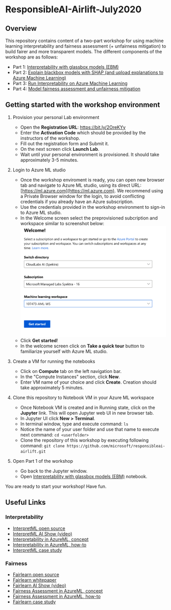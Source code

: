 # ResponsibleAI-Airlift-July2020

<!-- 
Guidelines on README format: https://review.docs.microsoft.com/help/onboard/admin/samples/concepts/readme-template?branch=master

Guidance on onboarding samples to docs.microsoft.com/samples: https://review.docs.microsoft.com/help/onboard/admin/samples/process/onboarding?branch=master

Taxonomies for products and languages: https://review.docs.microsoft.com/new-hope/information-architecture/metadata/taxonomies?branch=master
-->

## Overview 
This repository contains content of a two-part workshop for using machine learning interpretability and fairness assessment (+ unfairness mitigation) to build fairer and more transparent models. The different components of the workshop are as follows:


- Part 1: [Interpretability with glassbox models (EBM)](https://github.com/microsoft/ResponsibleAI-Airlift/blob/main/Interpret/EBM/Interpretable%20Classification%20Methods.ipynb)
- Part 2: [Explain blackbox models with SHAP (and upload explanations to Azure Machine Learning)](https://github.com/microsoft/ResponsibleAI-Airlift/blob/main/Interpret/SHAP/explain-model-SHAP.ipynb)
- Part 3: [Run Interpretability on Azure Machine Learning](https://github.com/microsoft/ResponsibleAI-Airlift/blob/main/Interpret/SHAP/explain-model-Azure.ipynb) 
- Part 4: [Model fairness assessment and unfairness mitigation](https://github.com/microsoft/ResponsibleAI-Airlift/blob/main/Fairness/AI-fairness-Census.ipynb)

## Getting started with the workshop environment

1. Provision your personal Lab environment

    * Open the **Registration URL**: https://bit.ly/2OreKYy
    * Enter the **Activation Code** which should be provided by the instructors of the workshop.
    * Fill out the registration form and Submit it.
    * On the next screen click **Launch Lab**.
    * Wait until your personal environment is provisioned. It should take approximately 3-5 minutes.

2. Login to Azure ML studio

    * Once the workshop enviroment is ready, you can open new browser tab and navigate to Azure ML studio, using its direct URL: [https://ml.azure.com](https://ml.azure.com). We recommend using a Private Browser window for the login, to avoid conflicting credentials if you already have an Azure subscription.
    * Use the credentials provided in the workshop environment to sign-in to Azure ML studio.
    * In the Welcome screen select the preprovisioned subcription and workspace similar to screenshot below:
    ![](images/studio-sign-in.png)
    * Click **Get started**!
    * In the welcome screen click on **Take a quick tour** button to familiarize yourself with Azure ML studio.

3. Create a VM for running the notebooks

    * Click on **Compute** tab on the left navigation bar.
    * In the "Compute Instances" section, click **New**.
    * Enter VM name of your choice and click **Create**. Creation should take approximately 5 minutes.

4. Clone this repository to Notebook VM in your Azure ML workspace

    * Once Notebook VM is created and in Running state, click on the **Jupyter** link. This will open Jupyter web UI in new browser tab.
    * In Jupyter UI click **New > Terminal**.
    * In terminal window, type and execute command: `ls`
    * Notice the name of your user folder and use that name to execute next command: `cd <userfolder>`
    * Clone the repository of this workshop by executing following command: `git clone https://github.com/microsoft/responsibleai-airlift.git`

5. Open Part 1 of the workshop

    * Go back to the Jupyter window.
    * Open [Interpretability with glassbox models (EBM)](https://github.com/microsoft/ResponsibleAI-Airlift/blob/main/Interpret/EBM/Interpretable%20Classification%20Methods.ipynb) notebook.

You are ready to start your workshop! Have fun.

## Useful Links
### Interpretability
 * [InterpretML open source](https://interpret.ml/)
 * [InterpretML AI Show (video)](https://channel9.msdn.com/Shows/AI-Show/How-to-Explain-Models-with-IntepretML-Deep-Dive)
 * [Interpretability in AzureML, concept](https://docs.microsoft.com/en-us/azure/machine-learning/how-to-machine-learning-interpretability)
 * [Interpretability in AzureML, how-to](https://docs.microsoft.com/en-us/azure/machine-learning/how-to-machine-learning-interpretability-aml)
 * [InterpretML case study](https://customers.microsoft.com/en-us/story/781802-sas-travel-transportation-azure-machine-learning)
 
 ### Fairness
 * [Fairlearn open source](https://fairlearn.github.io/)
 * [Fairlearn whitepaper](https://www.microsoft.com/en-us/research/uploads/prod/2020/05/Fairlearn_whitepaper.pdf)
 * [Fairlearn AI Show (video)](https://channel9.msdn.com/Shows/AI-Show/Building-fairer-AI-Systems-with-Fairlearn)
 * [Fairness Assessment in AzureML, concept](https://docs.microsoft.com/en-us/azure/machine-learning/concept-fairness-ml)
 * [Fairness Assessment in AzureML, how-to](https://docs.microsoft.com/en-us/azure/machine-learning/how-to-machine-learning-fairness-aml)
 * [Fairlearn case study](https://customers.microsoft.com/en-us/story/809460-ey-partner-professional-services-azure-machine-learning-fairlearn)

